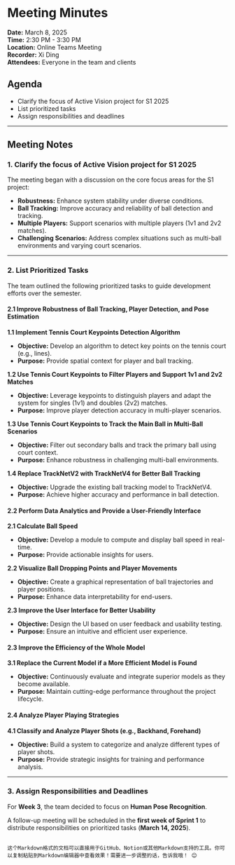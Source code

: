# Meeting Minutes

**Date:** March 8, 2025  
**Time:** 2:30 PM - 3:30 PM  
**Location:** Online Teams Meeting  
**Recorder:** Xi Ding  
**Attendees:** Everyone in the team and clients  

## Agenda

- Clarify the focus of Active Vision project for S1 2025
- List prioritized tasks
- Assign responsibilities and deadlines

---

## Meeting Notes

### 1. Clarify the focus of Active Vision project for S1 2025

The meeting began with a discussion on the core focus areas for the S1 project:

- **Robustness:** Enhance system stability under diverse conditions.
- **Ball Tracking:** Improve accuracy and reliability of ball detection and tracking.
- **Multiple Players:** Support scenarios with multiple players (1v1 and 2v2 matches).
- **Challenging Scenarios:** Address complex situations such as multi-ball environments and varying court scenarios.

---

### 2. List Prioritized Tasks

The team outlined the following prioritized tasks to guide development efforts over the semester.  

#### 2.1 Improve Robustness of Ball Tracking, Player Detection, and Pose Estimation

**1.1 Implement Tennis Court Keypoints Detection Algorithm**  
- **Objective:** Develop an algorithm to detect key points on the tennis court (e.g., lines).  
- **Purpose:** Provide spatial context for player and ball tracking.  

**1.2 Use Tennis Court Keypoints to Filter Players and Support 1v1 and 2v2 Matches**  
- **Objective:** Leverage keypoints to distinguish players and adapt the system for singles (1v1) and doubles (2v2) matches.  
- **Purpose:** Improve player detection accuracy in multi-player scenarios.  

**1.3 Use Tennis Court Keypoints to Track the Main Ball in Multi-Ball Scenarios**  
- **Objective:** Filter out secondary balls and track the primary ball using court context.  
- **Purpose:** Enhance robustness in challenging multi-ball environments.  

**1.4 Replace TrackNetV2 with TrackNetV4 for Better Ball Tracking**  
- **Objective:** Upgrade the existing ball tracking model to TrackNetV4.  
- **Purpose:** Achieve higher accuracy and performance in ball detection.  

#### 2.2 Perform Data Analytics and Provide a User-Friendly Interface

**2.1 Calculate Ball Speed**  
- **Objective:** Develop a module to compute and display ball speed in real-time.  
- **Purpose:** Provide actionable insights for users.  

**2.2 Visualize Ball Dropping Points and Player Movements**  
- **Objective:** Create a graphical representation of ball trajectories and player positions.  
- **Purpose:** Enhance data interpretability for end-users.  

**2.3 Improve the User Interface for Better Usability**  
- **Objective:** Design the UI based on user feedback and usability testing.  
- **Purpose:** Ensure an intuitive and efficient user experience.  

#### 2.3 Improve the Efficiency of the Whole Model

**3.1 Replace the Current Model if a More Efficient Model is Found**  
- **Objective:** Continuously evaluate and integrate superior models as they become available.  
- **Purpose:** Maintain cutting-edge performance throughout the project lifecycle.  

#### 2.4 Analyze Player Playing Strategies

**4.1 Classify and Analyze Player Shots (e.g., Backhand, Forehand)**  
- **Objective:** Build a system to categorize and analyze different types of player shots.  
- **Purpose:** Provide strategic insights for training and performance analysis.  

---

### 3. Assign Responsibilities and Deadlines

For **Week 3**, the team decided to focus on **Human Pose Recognition**.  

A follow-up meeting will be scheduled in the **first week of Sprint 1** to distribute responsibilities on prioritized tasks (**March 14, 2025**).
```

这个Markdown格式的文档可以直接用于GitHub、Notion或其他Markdown支持的工具。你可以复制粘贴到Markdown编辑器中查看效果！需要进一步调整的话，告诉我哦！ 😊